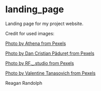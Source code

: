 # landing_page

Landing page for my project website.

Credit for used images:

[Photo by Athena from Pexels](https://www.pexels.com/photo/black-and-white-hard-disk-drive-2582931/)

[Photo by Dan Cristian Pădureț from Pexels](https://www.pexels.com/photo/blue-and-yellow-phone-modules-1476321/)


[Photo by RF._.studio from Pexels](https://www.pexels.com/photo/crop-technician-checking-contacts-on-motherboard-in-workshop-3825581/)

[Photo by Valentine Tanasovich from Pexels](https://www.pexels.com/photo/person-soldering-chip-2628105/)

Reagan Randolph